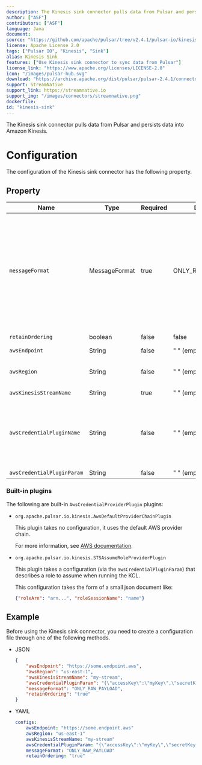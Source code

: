 ```yaml
---
description: The Kinesis sink connector pulls data from Pulsar and persists data into Amazon Kinesis.
author: ["ASF"]
contributors: ["ASF"]
language: Java
document:
source: "https://github.com/apache/pulsar/tree/v2.4.1/pulsar-io/kinesis"
license: Apache License 2.0
tags: ["Pulsar IO", "Kinesis", "Sink"]
alias: Kinesis Sink
features: ["Use Kinesis sink connector to sync data from Pulsar"]
license_link: "https://www.apache.org/licenses/LICENSE-2.0"
icon: "/images/pulsar-hub.svg"
download: "https://archive.apache.org/dist/pulsar/pulsar-2.4.1/connectors/pulsar-io-kinesis-2.4.1.nar"
support: StreamNative
support_link: https://streamnative.io
support_img: "/images/connectors/streamnative.png"
dockerfile: 
id: "kinesis-sink"
---
```


The Kinesis sink connector pulls data from Pulsar and persists data into Amazon Kinesis.

# Configuration

The configuration of the Kinesis sink connector has the following property.

## Property

| Name | Type|Required | Default | Description
|------|----------|----------|---------|-------------|
`messageFormat`|MessageFormat|true|ONLY_RAW_PAYLOAD|Message format in which Kinesis sink converts Pulsar messages and publishes to Kinesis streams.<br/><br/>Below are the available options:<br/><br/><li>`ONLY_RAW_PAYLOAD`: Kinesis sink directly publishes Pulsar message payload as a message into the configured Kinesis stream. <br/><br/><li>`FULL_MESSAGE_IN_JSON`: Kinesis sink creates a JSON payload with Pulsar message payload, properties and encryptionCtx, and publishes JSON payload into the configured Kinesis stream.<br/><br/><li>`FULL_MESSAGE_IN_FB`: Kinesis sink creates a flatbuffer serialized payload with Pulsar message payload, properties and encryptionCtx, and publishes flatbuffer payload into the configured Kinesis stream.
`retainOrdering`|boolean|false|false|Whether Pulsar connectors to retain ordering when moving messages from Pulsar to Kinesis or not.
`awsEndpoint`|String|false|" " (empty string)|The Kinesis end-point URL, which can be found at [here](https://docs.aws.amazon.com/general/latest/gr/rande.html).
`awsRegion`|String|false|" " (empty string)|The AWS region. <br/><br/>**Example**<br/> us-west-1, us-west-2
`awsKinesisStreamName`|String|true|" " (empty string)|The Kinesis stream name.
`awsCredentialPluginName`|String|false|" " (empty string)|The fully-qualified class name of implementation of {@inject: github:`AwsCredentialProviderPlugin`:/pulsar-io/kinesis/src/main/java/org/apache/pulsar/io/kinesis/AwsCredentialProviderPlugin.java}. <br/><br/>It is a factory class which creates an AWSCredentialsProvider that is used by Kinesis sink. <br/><br/>If it is empty, the Kinesis sink creates a default AWSCredentialsProvider which accepts json-map of credentials in `awsCredentialPluginParam`.
`awsCredentialPluginParam`|String |false|" " (empty string)|The JSON parameter to initialize `awsCredentialsProviderPlugin`.

### Built-in plugins

The following are built-in `AwsCredentialProviderPlugin` plugins:

* `org.apache.pulsar.io.kinesis.AwsDefaultProviderChainPlugin`
  
    This plugin takes no configuration, it uses the default AWS provider chain. 
    
    For more information, see [AWS documentation](https://docs.aws.amazon.com/sdk-for-java/v1/developer-guide/credentials.html#credentials-default).

* `org.apache.pulsar.io.kinesis.STSAssumeRoleProviderPlugin`
  
    This plugin takes a configuration (via the `awsCredentialPluginParam`) that describes a role to assume when running the KCL.

    This configuration takes the form of a small json document like:

    ```json
    {"roleArn": "arn...", "roleSessionName": "name"}
    ```

## Example

Before using the Kinesis sink connector, you need to create a configuration file through one of the following methods.

* JSON

    ```json
    {
        "awsEndpoint": "https://some.endpoint.aws",
        "awsRegion": "us-east-1",
        "awsKinesisStreamName": "my-stream",
        "awsCredentialPluginParam": "{\"accessKey\":\"myKey\",\"secretKey\":\"my-Secret\"}",
        "messageFormat": "ONLY_RAW_PAYLOAD",
        "retainOrdering": "true"
    }
    ```

* YAML

    ```yaml
    configs:
        awsEndpoint: "https://some.endpoint.aws"
        awsRegion: "us-east-1"
        awsKinesisStreamName: "my-stream"
        awsCredentialPluginParam: "{\"accessKey\":\"myKey\",\"secretKey\":\"my-Secret\"}"
        messageFormat: "ONLY_RAW_PAYLOAD"
        retainOrdering: "true"
    ```
